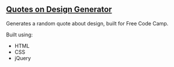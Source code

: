 ## [Quotes on Design Generator](https://leoreeves.github.io/projects/quotes-on-design-generator/)

Generates a random quote about design, built for Free Code Camp.

Built using:

- HTML
- CSS
- jQuery